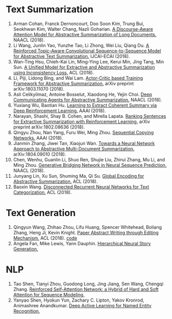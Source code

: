 # Text Summarization
1. Arman Cohan, Franck Dernoncourt, Doo Soon Kim, Trung Bui, Seokhwan Kim, Walter Chang, Nazli Goharian. [A Discourse-Aware Attention Model for Abstractive Summarization of Long Documents.](https://arxiv.org/abs/1804.05685) NAACL (2018).
2. Li Wang, Junlin Yao, Yunzhe Tao, Li Zhong, Wei Liu, Qiang Du. [A Reinforced Topic-Aware Convolutional Sequence-to-Sequence Model for Abstractive Text Summarization.](https://arxiv.org/abs/1805.03616) IJCAI-ECAI (2018).
3. Wan-Ting Hsu, Chieh-Kai Lin, Ming-Ying Lee, Kerui Min, Jing Tang, Min Sun. [A Unified Model for Extractive and Abstractive Summarization using Inconsistency Loss.](https://arxiv.org/pdf/1805.06266.pdf) ACL (2018).
4. Li, Piji, Lidong Bing, and Wai Lam. [Actor-Critic based Training Framework for Abstractive Summarization.](https://arxiv.org/abs/1803.11070) arXiv preprint arXiv:1803.11070 (2018).
5. Asli Celikyilmaz, Antoine Bosselut, Xiaodong He, Yejin Choi. [Deep Communicating Agents for Abstractive Summarization.](https://arxiv.org/abs/1803.10357) NAACL (2018).
6. Yuxiang Wu, Baotian Hu. [Learning to Extract Coherent Summary via Deep Reinforcement Learning.](https://arxiv.org/abs/1804.07036) AAAI (2018).
7. Narayan, Shashi, Shay B. Cohen, and Mirella Lapata. [Ranking Sentences for Extractive Summarization with Reinforcement Learning.](https://arxiv.org/abs/1802.08636) arXiv preprint arXiv:1802.08636 (2018).
8. Qingyu Zhou, Nan Yang, Furu Wei, Ming Zhou. [Sequential Copying Networks.](https://www.aaai.org/ocs/index.php/AAAI/AAAI18/paper/view/16323) AAAI (2018).
9. Jianmin Zhang, Jiwei Tan, Xiaojun Wan. [Towards a Neural Network Approach to Abstractive Multi-Document Summarization.](https://arxiv.org/abs/1804.09010) arXiv:1804.09010 (2018).
10. Chen, Wenhu, Guanlin Li, Shuo Ren, Shujie Liu, Zhirui Zhang, Mu Li, and Ming Zhou. [Generative Bridging Network in Neural Sequence Prediction.](https://arxiv.org/abs/1706.09152) NAACL (2018).
11. Junyang Lin, Xu Sun, Shuming Ma, Qi Su. [Global Encoding for Abstractive Summarization.](https://arxiv.org/pdf/1805.03989.pdf) ACL (2018).
12. Baoxin Wang. [Disconnected Recurrent Neural Networks for Text Categorization.]() ACL (2018).

# Text Generation
1. Qingyun Wang, Zhihao Zhou, Lifu Huang, Spencer Whitehead, Boliang Zhang, Heng Ji, Kevin Knight. [Paper Abstract Writing through Editing Mechanism.](https://arxiv.org/pdf/1805.06064.pdf)  ACL (2018). [code](https://github.com/EagleW/Writing-editing-Network)
2. Angela Fan, Mike Lewis, Yann Dauphin. [Hierarchical Neural Story Generation.](https://arxiv.org/pdf/1805.04833.pdf) 

# NLP
1. Tao Shen, Tianyi Zhou, Guodong Long, Jing Jiang, Sen Wang, Chengqi Zhang. [Reinforced Self-Attention Network: a Hybrid of Hard and Soft Attention for Sequence Modeling.](https://arxiv.org/pdf/1801.10296.pdf)
2. Yanyao Shen, Hyokun Yun, Zachary C. Lipton, Yakov Kronrod, Animashree Anandkumar. [Deep Active Learning for Named Entity Recognition.](https://arxiv.org/pdf/1707.05928.pdf)
